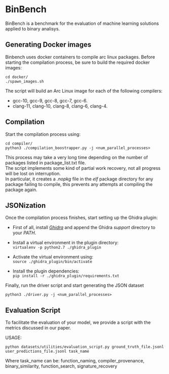 # BinBench
BinBench is a benchmark for the evaluation of machine learning solutions applied to binary analisys.

## Generating Docker images
Binbench uses docker containers to compile arc linux packages. Before starting the compilation process,
be sure to build the required docker images:
```
cd docker/
./spawn_images.sh
```
The script will build an Arc Linux image for each of the following compilers:
- gcc-10, gcc-9, gcc-8, gcc-7, gcc-6.
- clang-11, clang-10, clang-8, clang-6, clang-4.

## Compilation
Start the compilation process using:
```
cd compiler/
python3 ./compilation_boostrapper.py -j <num_parallel_processes>
```
This process may take a very long time depending on the number of packages listed in package_list.txt file.\
The script implements some kind of partial work recovery, not all progress will be lost on interruption.\
In particular, it creates a *.nopkg* file in the *elf* package directory for any package failing to compile, this
prevents any attempts at compiling the package again.

## JSONization
Once the compilation process finishes, start setting up the Ghidra plugin:

- First of all, install [*Ghidra*](https://ghidra-sre.org/ghidra_9.2.1_PUBLIC_20201215.zip) and append the Ghidra
*support* directory to your *PATH*.

- Install a virtual environment in the plugin directory:\
```virtualenv -p python2.7 ./ghidra_plugin```

- Activate the virtual environment using:\
```source ./ghidra_plugin/bin/activate```

- Install the plugin dependencies:\
```pip install -r ./ghidra_plugin/requirements.txt```

Finally, run the driver script and start generating the JSON dataset
```
python3 ./driver.py -j <num_parallel_processes>
```

## Evaluation Script
To facilitate the evaluation of your model, we provide a script with the metrics discussed in our paper.

USAGE:
```
python datasets/utilities/evaluation_script.py ground_truth_file.jsonl user_predictions_file.jsonl task_name
```

Where task_name can be: function_naming, compiler_provenance, binary_similarity, function_search, signature_recovery
